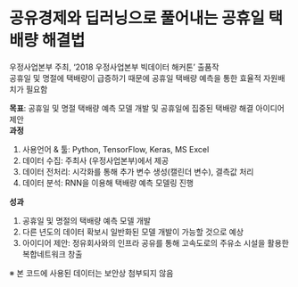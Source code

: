 # **공유경제와 딥러닝으로 풀어내는 공휴일 택배량 해결법**

우정사업본부 주최, ‘2018 우정사업본부 빅데이터 해커톤’ 출품작 <br>
공휴일 및 명절에 택배량이 급증하기 때문에 공휴일 택배량 예측을 통한 효율적 자원배치가 필요함 <br>

**목표**: 공휴일 및 명절 택배량 예측 모델 개발 및 공휴일에 집중된 택배량 해결 아이디어 제안 <br>
**과정**
1. 사용언어 & 툴: Python, TensorFlow, Keras, MS Excel 
2. 데이터 수집: 주최사 (우정사업본부)에서 제공
3. 데이터 전처리: 시각화를 통해 추가 변수 생성(캘린더 변수), 결측값 처리
4. 데이터 분석: RNN을 이용해 택배량 예측 모델링 진행 

**성과** <br>
1. 공휴일 및 명절의 택배량 예측 모델 개발
2. 다른 년도의 데이터 확보시 일반화된 모델 개발이 가능할 것으로 예상
3. 아이디어 제안: 정유회사와의 인프라 공유를 통해 고속도로의 주유소 시설을 활용한 복합네트워크 창출


※ 본 코드에 사용된 데이터는 보안상 첨부되지 않음
